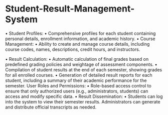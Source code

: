 # Student-Result-Management-System

•  Student Profiles:
•	Comprehensive profiles for each student containing personal details, enrollment information, and academic history.
•  Course Management:
•	Ability to create and manage course details, including course codes, names, descriptions, credit hours, and instructors.

•  Result Calculation:
•	Automatic calculation of final grades based on predefined grading policies and weightage of assessment components.
•	Compilation of student results at the end of each semester, showing grades for all enrolled courses.
•	Generation of detailed result reports for each student, including a summary of their academic performance for the semester.
User Roles and Permissions:
•	Role-based access control to ensure that only authorized users (e.g., administrators, students) can access and modify specific data.
•  Result Dissemination:
•	Students can log into the system to view their semester results. Administrators can generate and distribute official transcripts as needed.
